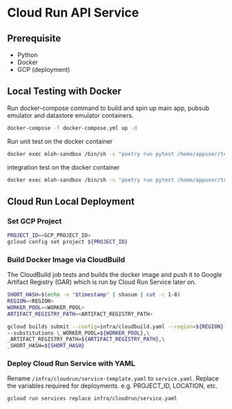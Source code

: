 # Cloud Run API Service

## Prerequisite
- Python
- Docker
- GCP (deployment)

## Local Testing with Docker

Run docker-compose command to build and spin up main app, pubsub emulator and datastore emulator containers.
```bash
docker-compose -f docker-compose.yml up -d
```

Run unit test on the docker container
```bash
docker exec mloh-sandbox /bin/sh -c "poetry run pytest /home/appuser/tests/unit_tests/ -disable-warnings -vv -s
```

integration test on the docker container
```bash
docker exec mloh-sandbox /bin/sh -c "poetry run pytest /home/appuser/tests/unit_tests/ -disable-warnings -vv -s
```

## Cloud Run Local Deployment

### Set GCP Project

```bash
PROJECT_ID=<GCP_PROJECT_ID>
gcloud config set project ${PROJECT_ID}
```

### Build Docker Image via CloudBuild

The CloudBuild job tests and builds the docker image and push it to Google Artifact Registry (GAR) which is run by Cloud Run
Service later on.

```bash
SHORT_HASH=$(echo -n "$timestamp" | shasum | cut -c 1-8)
REGION=<REGION>
WORKER_POOL=<WORKER_POOL>
ARTIFACT_REGISTRY_PATH=<ARTIFACT_REGISTRY_PATH>

gcloud builds submit --config=infra/cloudbuild.yaml --region=${REGION} \
--substitutions \_WORKER_POOL=${WORKER_POOL},\
_ARTIFACT_REGISTRY_PATH=${ARTIFACT_REGISTRY_PATH},\
_SHORT_HASH=${SHORT_HASH}
```

### Deploy Cloud Run Service with YAML

Rename `/infra/cloudrun/service-template.yaml` to `service.yaml`.
Replace the variables required for deployments. e.g. PROJECT_ID, LOCATION, etc.

```bash
gcloud run services replace infra/cloudrun/service.yaml
```
